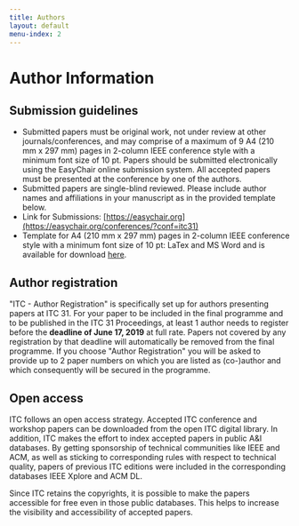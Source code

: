 ```yaml
---
title: Authors
layout: default
menu-index: 2
---
```


# Author Information

## Submission guidelines

- Submitted papers must be original work, not under review at other journals/conferences, and may comprise of a maximum of 9  A4 (210 mm x 297 mm) pages in 2-column IEEE conference style with a minimum font size of 10 pt.  Papers should be submitted electronically using the EasyChair online submission system.  All accepted papers must be presented at the conference by one of the authors.
- Submitted papers are single-blind reviewed. Please include author names and affiliations in your manuscript as in the provided template below.
- Link for Submissions: [https://easychair.org](https://easychair.org/conferences/?conf=itc31)
- Template for A4 (210 mm x 297 mm) pages in 2-column IEEE conference style with a minimum font size of 10 pt: LaTex and MS Word and is available for download [here](https://www.ieee.org/conferences/publishing/templates.html).

## Author registration

"ITC - Author Registration" is specifically set up for authors presenting papers at ITC 31. For your paper to be included in the final programme and to be published in the ITC 31 Proceedings, at least 1 author needs to register before the **deadline of June 17, 2019** at full rate. Papers not covered by any registration by that deadline will automatically be removed from the final programme. If you choose "Author Registration" you will be asked to provide up to 2 paper numbers on which you are listed as (co-)author and which consequently will be secured in the programme.

## Open access

ITC follows an open access strategy. Accepted ITC conference and workshop papers can be downloaded from the open ITC digital library. In addition, ITC makes the effort to index accepted papers in public A&I databases. By getting sponsorship of technical communities like IEEE and ACM, as well as sticking to corresponding rules with respect to technical quality, papers of previous ITC editions were included in the corresponding databases IEEE Xplore and ACM DL.

Since ITC retains the copyrights, it is possible to make the papers accessible for free even in those public databases. This helps to increase the visibility and accessibility of accepted papers.
